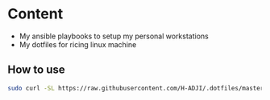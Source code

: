 # Content

- My ansible playbooks to setup my personal workstations
- My dotfiles for ricing linux machine

## How to use

```sh
sudo curl -SL https://raw.githubusercontent.com/H-ADJI/.dotfiles/master/install.sh | sh
```
